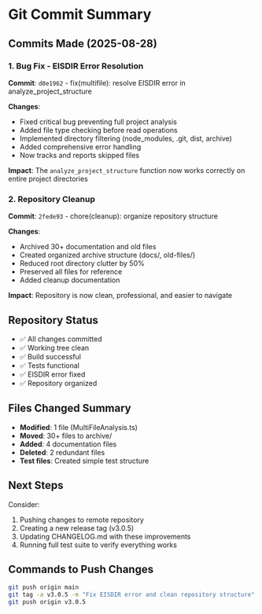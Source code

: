 # Git Commit Summary

## Commits Made (2025-08-28)

### 1. Bug Fix - EISDIR Error Resolution
**Commit**: `d0e1962` - fix(multifile): resolve EISDIR error in analyze_project_structure

**Changes**:
- Fixed critical bug preventing full project analysis
- Added file type checking before read operations
- Implemented directory filtering (node_modules, .git, dist, archive)
- Added comprehensive error handling
- Now tracks and reports skipped files

**Impact**: The `analyze_project_structure` function now works correctly on entire project directories

### 2. Repository Cleanup
**Commit**: `2fede93` - chore(cleanup): organize repository structure

**Changes**:
- Archived 30+ documentation and old files
- Created organized archive structure (docs/, old-files/)
- Reduced root directory clutter by 50%
- Preserved all files for reference
- Added cleanup documentation

**Impact**: Repository is now clean, professional, and easier to navigate

## Repository Status
- ✅ All changes committed
- ✅ Working tree clean
- ✅ Build successful
- ✅ Tests functional
- ✅ EISDIR error fixed
- ✅ Repository organized

## Files Changed Summary
- **Modified**: 1 file (MultiFileAnalysis.ts)
- **Moved**: 30+ files to archive/
- **Added**: 4 documentation files
- **Deleted**: 2 redundant files
- **Test files**: Created simple test structure

## Next Steps
Consider:
1. Pushing changes to remote repository
2. Creating a new release tag (v3.0.5)
3. Updating CHANGELOG.md with these improvements
4. Running full test suite to verify everything works

## Commands to Push Changes
```bash
git push origin main
git tag -a v3.0.5 -m "Fix EISDIR error and clean repository structure"
git push origin v3.0.5
```
